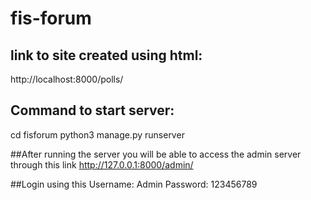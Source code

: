 # fis-forum


## link to site created using html:
http://localhost:8000/polls/

## Command to start server:
cd fisforum
python3 manage.py runserver

##After running the server you will be able to access the admin server through this link
http://127.0.0.1:8000/admin/

##Login using this 
Username: Admin
Password: 123456789
